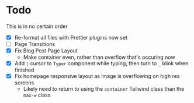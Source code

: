 # Todo

This is in no certain order

- [x] Re-format all files with Prettier plugins now set
- [ ] Page Transitions
- [x] Fix Blog Post Page Layout
  - Make container even, rather than overflow that's occuring now
- [x] Add `|` cursor to `Typer` component while typing, then turn to `_` blink when finished
- [x] Fix homepage responsive layout as image is overflowing on high res screens
  - Likely need to return to using the `container` Tailwind class than the `max-w` class